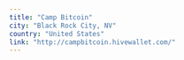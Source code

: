 ```yaml
---
title: "Camp Bitcoin"
city: "Black Rock City, NV"
country: "United States"
link: "http://campbitcoin.hivewallet.com/"
---
```

